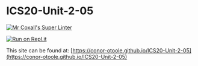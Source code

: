 # ICS20-Unit-2-05

[![Mr Coxall's Super Linter](https://github.com/conor-otoole/ICS20-Unit-2-05/workflows/Mr%20Coxall's%20Super%20Linter/badge.svg)](https://github.com/conor-otoole/ICS20-Unit-2-05/actions/)

[![Run on Repl.it](https://repl.it/badge/github/conor-otoole/ICS20-Unit-2-05)](https://repl.it/github/conor-otoole/ICS20-Unit-2-05)

This site can be found at: [https://conor-otoole.github.io/ICS20-Unit-2-05](https://conor-otoole.github.io/ICS20-Unit-2-05)
